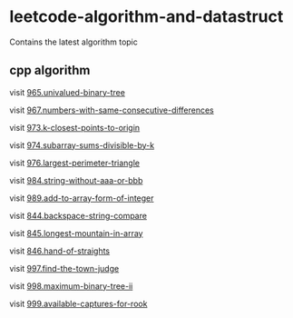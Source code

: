 # leetcode-algorithm-and-datastruct

Contains the latest algorithm topic

## cpp algorithm
visit [965.univalued-binary-tree](https://github.com/sylucky/leetcode-algorithm-datastruct/tree/master/algorithm/cpp/965.%20%E5%8D%95%E5%80%BC%E4%BA%8C%E5%8F%89%E6%A0%91)

visit [967.numbers-with-same-consecutive-differences](https://github.com/sylucky/leetcode-algorithm-datastruct/tree/master/algorithm/cpp/967.%20%E8%BF%9E%E7%BB%AD%E5%B7%AE%E7%9B%B8%E5%90%8C%E7%9A%84%E6%95%B0%E5%AD%97)

visit [973.k-closest-points-to-origin](https://github.com/sylucky/leetcode-algorithm-datastruct/tree/master/algorithm/cpp/973.%20%E6%9C%80%E6%8E%A5%E8%BF%91%E5%8E%9F%E7%82%B9%E7%9A%84%20K%20%E4%B8%AA%E7%82%B9)

visit [974.subarray-sums-divisible-by-k](https://github.com/sylucky/leetcode-algorithm-datastruct/tree/master/algorithm/cpp/974.%20%E5%92%8C%E5%8F%AF%E8%A2%AB%20K%20%E6%95%B4%E9%99%A4%E7%9A%84%E5%AD%90%E6%95%B0%E7%BB%84)

visit [976.largest-perimeter-triangle](https://github.com/sylucky/leetcode-algorithm-datastruct/tree/master/algorithm/cpp/976.%20%E4%B8%89%E8%A7%92%E5%BD%A2%E7%9A%84%E6%9C%80%E5%A4%A7%E5%91%A8%E9%95%BF)

visit [984.string-without-aaa-or-bbb](https://github.com/sylucky/leetcode-algorithm-datastruct/tree/master/algorithm/cpp/984.%20%E4%B8%8D%E5%90%ABAAA%E6%88%96BBB%E7%9A%84%E5%AD%97%E7%AC%A6%E4%B8%B2)

visit [989.add-to-array-form-of-integer](https://github.com/sylucky/leetcode-algorithm-datastruct/tree/master/algorithm/cpp/989.%20%E6%95%B0%E7%BB%84%E5%BD%A2%E5%BC%8F%E7%9A%84%E6%95%B4%E6%95%B0%E5%8A%A0%E6%B3%95)

visit [844.backspace-string-compare](https://github.com/sylucky/leetcode-algorithm-datastruct/tree/master/algorithm/cpp/844.%20%E6%AF%94%E8%BE%83%E5%90%AB%E9%80%80%E6%A0%BC%E7%9A%84%E5%AD%97%E7%AC%A6%E4%B8%B2)

visit [845.longest-mountain-in-array](https://github.com/sylucky/leetcode-algorithm-datastruct/tree/master/algorithm/cpp/845.%20%E6%95%B0%E7%BB%84%E4%B8%AD%E7%9A%84%E6%9C%80%E9%95%BF%E5%B1%B1%E8%84%89)

visit [846.hand-of-straights](https://github.com/sylucky/leetcode-algorithm-datastruct/tree/master/algorithm/cpp/846.%20%E4%B8%80%E6%89%8B%E9%A1%BA%E5%AD%90)

visit [997.find-the-town-judge](https://github.com/sylucky/leetcode-algorithm-datastruct/tree/master/algorithm/cpp/997.%20%E6%89%BE%E5%88%B0%E5%B0%8F%E9%95%87%E7%9A%84%E6%B3%95%E5%AE%98)

visit [998.maximum-binary-tree-ii](https://github.com/sylucky/leetcode-algorithm-datastruct/tree/master/algorithm/cpp/998.%20%E6%9C%80%E5%A4%A7%E4%BA%8C%E5%8F%89%E6%A0%91%20II)

visit [999.available-captures-for-rook](https://github.com/sylucky/leetcode-algorithm-datastruct/tree/master/algorithm/cpp/999.%20%E8%BD%A6%E7%9A%84%E5%8F%AF%E7%94%A8%E6%8D%95%E8%8E%B7%E9%87%8F)

